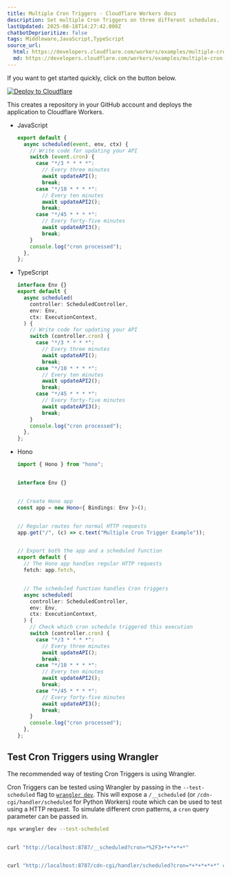 ```yaml
---
title: Multiple Cron Triggers · Cloudflare Workers docs
description: Set multiple Cron Triggers on three different schedules.
lastUpdated: 2025-08-18T14:27:42.000Z
chatbotDeprioritize: false
tags: Middleware,JavaScript,TypeScript
source_url:
  html: https://developers.cloudflare.com/workers/examples/multiple-cron-triggers/
  md: https://developers.cloudflare.com/workers/examples/multiple-cron-triggers/index.md
---
```


If you want to get started quickly, click on the button below.

[![Deploy to Cloudflare](https://deploy.workers.cloudflare.com/button)](https://deploy.workers.cloudflare.com/?url=https://github.com/cloudflare/docs-examples/tree/main/workers/multiple-cron-triggers)

This creates a repository in your GitHub account and deploys the application to Cloudflare Workers.

* JavaScript

  ```js
  export default {
    async scheduled(event, env, ctx) {
      // Write code for updating your API
      switch (event.cron) {
        case "*/3 * * * *":
          // Every three minutes
          await updateAPI();
          break;
        case "*/10 * * * *":
          // Every ten minutes
          await updateAPI2();
          break;
        case "*/45 * * * *":
          // Every forty-five minutes
          await updateAPI3();
          break;
      }
      console.log("cron processed");
    },
  };
  ```

* TypeScript

  ```ts
  interface Env {}
  export default {
    async scheduled(
      controller: ScheduledController,
      env: Env,
      ctx: ExecutionContext,
    ) {
      // Write code for updating your API
      switch (controller.cron) {
        case "*/3 * * * *":
          // Every three minutes
          await updateAPI();
          break;
        case "*/10 * * * *":
          // Every ten minutes
          await updateAPI2();
          break;
        case "*/45 * * * *":
          // Every forty-five minutes
          await updateAPI3();
          break;
      }
      console.log("cron processed");
    },
  };
  ```

* Hono

  ```ts
  import { Hono } from "hono";


  interface Env {}


  // Create Hono app
  const app = new Hono<{ Bindings: Env }>();


  // Regular routes for normal HTTP requests
  app.get("/", (c) => c.text("Multiple Cron Trigger Example"));


  // Export both the app and a scheduled function
  export default {
    // The Hono app handles regular HTTP requests
    fetch: app.fetch,


    // The scheduled function handles Cron triggers
    async scheduled(
      controller: ScheduledController,
      env: Env,
      ctx: ExecutionContext,
    ) {
      // Check which cron schedule triggered this execution
      switch (controller.cron) {
        case "*/3 * * * *":
          // Every three minutes
          await updateAPI();
          break;
        case "*/10 * * * *":
          // Every ten minutes
          await updateAPI2();
          break;
        case "*/45 * * * *":
          // Every forty-five minutes
          await updateAPI3();
          break;
      }
      console.log("cron processed");
    },
  };
  ```

## Test Cron Triggers using Wrangler

The recommended way of testing Cron Triggers is using Wrangler.

Cron Triggers can be tested using Wrangler by passing in the `--test-scheduled` flag to [`wrangler dev`](https://developers.cloudflare.com/workers/wrangler/commands/#dev). This will expose a `/__scheduled` (or `/cdn-cgi/handler/scheduled` for Python Workers) route which can be used to test using a HTTP request. To simulate different cron patterns, a `cron` query parameter can be passed in.

```sh
npx wrangler dev --test-scheduled


curl "http://localhost:8787/__scheduled?cron=*%2F3+*+*+*+*"


curl "http://localhost:8787/cdn-cgi/handler/scheduled?cron=*+*+*+*+*" # Python Workers
```
